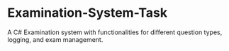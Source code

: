 # Examination-System-Task
A C# Examination system with functionalities for different question types, logging, and exam management.
